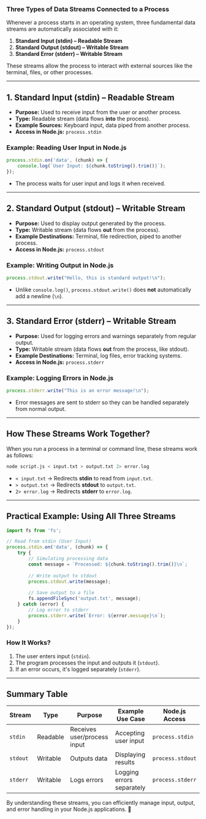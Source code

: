 ### **Three Types of Data Streams Connected to a Process**  

Whenever a process starts in an operating system, three fundamental data streams are automatically associated with it:  

1. **Standard Input (stdin) – Readable Stream**  
2. **Standard Output (stdout) – Writable Stream**  
3. **Standard Error (stderr) – Writable Stream**  

These streams allow the process to interact with external sources like the terminal, files, or other processes.  

---

## **1. Standard Input (stdin) – Readable Stream**  
- **Purpose:** Used to receive input from the user or another process.  
- **Type:** Readable stream (data flows **into** the process).  
- **Example Sources:** Keyboard input, data piped from another process.  
- **Access in Node.js:** `process.stdin`  

### **Example: Reading User Input in Node.js**
```javascript
process.stdin.on('data', (chunk) => {
    console.log(`User Input: ${chunk.toString().trim()}`);
});
```
- The process waits for user input and logs it when received.  

---

## **2. Standard Output (stdout) – Writable Stream**  
- **Purpose:** Used to display output generated by the process.  
- **Type:** Writable stream (data flows **out** from the process).  
- **Example Destinations:** Terminal, file redirection, piped to another process.  
- **Access in Node.js:** `process.stdout`  

### **Example: Writing Output in Node.js**
```javascript
process.stdout.write("Hello, this is standard output!\n");
```
- Unlike `console.log()`, `process.stdout.write()` does **not** automatically add a newline (`\n`).  

---

## **3. Standard Error (stderr) – Writable Stream**  
- **Purpose:** Used for logging errors and warnings separately from regular output.  
- **Type:** Writable stream (data flows **out** from the process, like stdout).  
- **Example Destinations:** Terminal, log files, error tracking systems.  
- **Access in Node.js:** `process.stderr`  

### **Example: Logging Errors in Node.js**
```javascript
process.stderr.write("This is an error message!\n");
```
- Error messages are sent to stderr so they can be handled separately from normal output.  

---

## **How These Streams Work Together?**  
When you run a process in a terminal or command line, these streams work as follows:  

```sh
node script.js < input.txt > output.txt 2> error.log
```
- `< input.txt` → Redirects **stdin** to read from `input.txt`.  
- `> output.txt` → Redirects **stdout** to `output.txt`.  
- `2> error.log` → Redirects **stderr** to `error.log`.  

---

## **Practical Example: Using All Three Streams**  
```javascript
import fs from 'fs';

// Read from stdin (User Input)
process.stdin.on('data', (chunk) => {
    try {
        // Simulating processing data
        const message = `Processed: ${chunk.toString().trim()}\n`;
        
        // Write output to stdout
        process.stdout.write(message);
        
        // Save output to a file
        fs.appendFileSync('output.txt', message);
    } catch (error) {
        // Log error to stderr
        process.stderr.write(`Error: ${error.message}\n`);
    }
});
```

### **How It Works?**  
1. The user enters input (`stdin`).  
2. The program processes the input and outputs it (`stdout`).  
3. If an error occurs, it's logged separately (`stderr`).  

---

## **Summary Table**  

| Stream  | Type | Purpose | Example Use Case | Node.js Access |
|---------|------|---------|------------------|---------------|
| `stdin` | Readable | Receives user/process input | Accepting user input | `process.stdin` |
| `stdout` | Writable | Outputs data | Displaying results | `process.stdout` |
| `stderr` | Writable | Logs errors | Logging errors separately | `process.stderr` |

By understanding these streams, you can efficiently manage input, output, and error handling in your Node.js applications. 🚀  